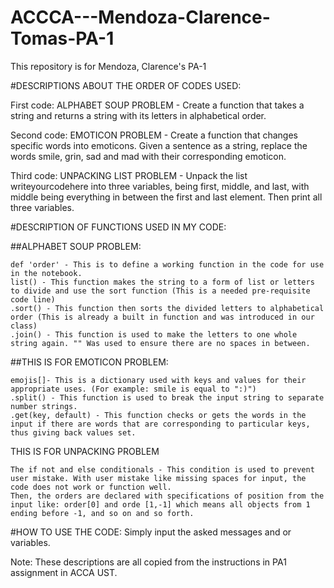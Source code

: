 # ACCCA---Mendoza-Clarence-Tomas-PA-1
This repository is for Mendoza, Clarence's PA-1

#DESCRIPTIONS ABOUT THE ORDER OF CODES USED:

First code: ALPHABET SOUP PROBLEM - Create a function that takes a string and returns a string with its letters
in alphabetical order.

Second code: EMOTICON PROBLEM - Create a function that changes specific words into emoticons. Given a sentence
as a string, replace the words smile, grin, sad and mad with their corresponding emoticon.

Third code: UNPACKING LIST PROBLEM - Unpack the list writeyourcodehere into three variables, being first,
middle, and last, with middle being everything in between the first and last element. Then print all three
variables.

#DESCRIPTION OF FUNCTIONS USED IN MY CODE:

##ALPHABET SOUP PROBLEM:
```
def 'order' - This is to define a working function in the code for use in the notebook.
list() - This function makes the string to a form of list or letters to divide and use the sort function (This is a needed pre-requisite code line)
.sort() - This function then sorts the divided letters to alphabetical order (This is already a built in function and was introduced in our class)
.join() - This function is used to make the letters to one whole string again. "" Was used to ensure there are no spaces in between.
```

##THIS IS FOR EMOTICON PROBLEM:
```
emojis[]- This is a dictionary used with keys and values for their appropriate uses. (For example: smile is equal to ":)")
.split() - This function is used to break the input string to separate number strings.
.get(key, default) - This function checks or gets the words in the input if there are words that are corresponding to particular keys, thus giving back values set.
```

THIS IS FOR UNPACKING PROBLEM
```
The if not and else conditionals - This condition is used to prevent user mistake. With user mistake like missing spaces for input, the code does not work or function well.
Then, the orders are declared with specifications of position from the input like: order[0] and orde [1,-1] which means all objects from 1 ending before -1, and so on and so forth.
```
#HOW TO USE THE CODE:
Simply input the asked messages and or variables.

Note: These descriptions are all copied from the instructions in PA1 assignment in ACCA UST.
